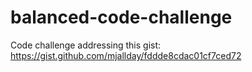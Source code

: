 balanced-code-challenge
=======================

Code challenge addressing this gist: https://gist.github.com/mjallday/fddde8cdac01cf7ced72
